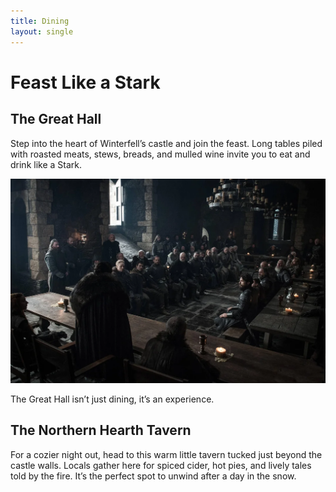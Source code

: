 ```yaml
---
title: Dining
layout: single
---
```


# Feast Like a Stark

## The Great Hall

Step into the heart of Winterfell’s castle and join the feast. Long tables piled with roasted meats, stews, breads, and mulled wine invite you to eat and drink like a Stark. 

![The Great Hall](/assets/images/greathall.webp)

The Great Hall isn’t just dining, it’s an experience.

## The Northern Hearth Tavern

For a cozier night out, head to this warm little tavern tucked just beyond the castle walls. Locals gather here for spiced cider, hot pies, and lively tales told by the fire. It’s the perfect spot to unwind after a day in the snow.